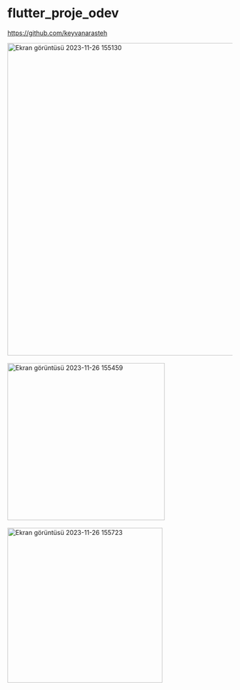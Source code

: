 # flutter_proje_odev


https://github.com/keyvanarasteh

<img width="700" alt="Ekran görüntüsü 2023-11-26 155130" src="https://github.com/serapgunes/flutter_proje_odev/assets/143429870/f2262123-2b27-4d89-b9c5-6232db6bdff7">
<br>
<br>
<img width="352" alt="Ekran görüntüsü 2023-11-26 155459" src="https://github.com/serapgunes/flutter_proje_odev/assets/143429870/255ca3cf-b585-4a53-b12e-f93bfaac40f2">
<br>
<br>
<img width="347" alt="Ekran görüntüsü 2023-11-26 155723" src="https://github.com/serapgunes/flutter_proje_odev/assets/143429870/0945e703-4886-490a-a54b-ce6af6950e2f">
